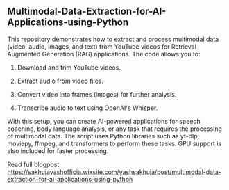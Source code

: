 ## Multimodal-Data-Extraction-for-AI-Applications-using-Python

This repository demonstrates how to extract and process multimodal data (video, audio, images, and text) from YouTube videos for Retrieval Augmented Generation (RAG) applications. The code allows you to:

1. Download and trim YouTube videos.

2. Extract audio from video files.

3. Convert video into frames (images) for further analysis.

4. Transcribe audio to text using OpenAI's Whisper.

With this setup, you can create AI-powered applications for speech coaching, body language analysis, or any task that requires the processing of multimodal data. The script uses Python libraries such as yt-dlp, moviepy, ffmpeg, and transformers to perform these tasks. GPU support is also included for faster processing.

Read full blogpost: https://sakhujayashofficia.wixsite.com/yashsakhuja/post/multimodal-data-extraction-for-ai-applications-using-python
